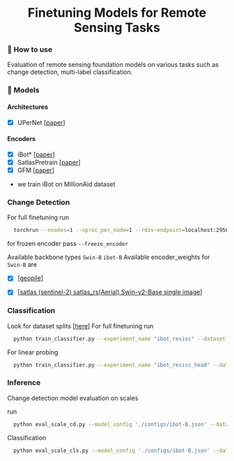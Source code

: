 <h1 align="center">
  <b>Finetuning Models for Remote Sensing Tasks</b><br>
</h1>


### 🌱 How to use <a name="use"></a>

Evaluation of remote sensing foundation models on various tasks such as change detection, multi-label classification.



### 🔭 Models <a name="models"></a>


#### Architectures <a name="architectures"></a>

- [x] UPerNet [[paper](https://arxiv.org/abs/1807.10221)]


#### Encoders <a name="encoders"></a>

- [x]  iBot* [[paper](https://arxiv.org/abs/2111.07832)]
- [x]  SatlasPretrain [[paper](https://arxiv.org/abs/2211.15660)]
- [x]  GFM [[paper](https://arxiv.org/abs/1807.10221)]

* we train iBot on MillionAid dataset

### Change Detection <a name="cd"></a>

For full finetuning 
run

```bash
  torchrun --nnodes=1 --nproc_per_node=1 --rdzv-endpoint=localhost:29501 local_test.py --backbone 'ibot-B' --encoder_weights "million_aid" --experiment_name 'levir_ibot' --dataset_name 'Levir_CD' --dataset_path '/path/to/data' --batch_size 32 --max_epochs 200 --lr_sched 'warmup_cosine' --img_suffix '.png' --warmup_steps 10 --weight_decay 0.05 --sub_dir_1 'A' --sub_dir_2 'B' --annot_dir 'OUT'
```
for frozen encoder pass `--freeze_encoder`




Available backbone types `Swin-B` `ibot-B`
Available encoder_weights for `Swin-B` are 
- [x] [[geopile](https://github.com/mmendiet/GFM/tree/main)]
- [x] [[satlas (sentinel-2) satlas_rs(Aerial) Swin-v2-Base single image](https://github.com/allenai/satlaspretrain_models/)]



### Classification <a name="cl"></a>

Look for dataset splits [[here](https://github.com/google-research/google-research/blob/master/remote_sensing_representations/README.md)]
For full finetuning 
run

```bash
  python train_classifier.py --experiment_name "ibot_resisc" --dataset_name "resisc45" --root "/root/path/to/datasets" --base_dir "NWPU-RESISC45" --num_classes "45" --in_features "768" --backbone_name "ibot-B" --encoder_weights "million_aid_fa" --lr 1e-4
```

For linear probing
```bash
  python train_classifier.py --experiment_name "ibot_resisc_head" --dataset_name "resisc45" --root "/root/path/to/datasets" --base_dir "NWPU-RESISC45" --num_classes "45" --in_features "768" --backbone_name "ibot-B" --encoder_weights "million_aid_fa" --only_head
```

### Inference <a name="infer"></a>

Change detection model evaluation on scales

run 

```bash
  python eval_scale_cd.py --model_config './configs/ibot-B.json' --dataset_config './configs/levir.json' --checkpoint_path 'path/to/finetuned/model.pth'
```

Classification

```bash
  python eval_scale_cls.py --model_config './configs/ibot-B.json' --dataset_config './configs/ucm.json' --checkpoint_path 'path/to/finetuned/model.pth'
```

